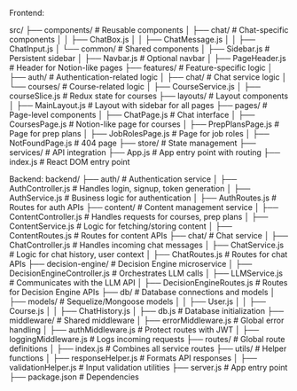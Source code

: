 Frontend:

src/
├── components/                   # Reusable components
│   ├── chat/                     # Chat-specific components
│   │   ├── ChatBox.js
│   │   ├── ChatMessage.js
│   │   ├── ChatInput.js
│   └── common/                   # Shared components
│       ├── Sidebar.js            # Persistent sidebar
│       ├── Navbar.js             # Optional navbar
│       ├── PageHeader.js         # Header for Notion-like pages
├── features/                     # Feature-specific logic
│   ├── auth/                     # Authentication-related logic
│   ├── chat/                     # Chat service logic
│   └── courses/                  # Course-related logic
│       ├── CourseService.js
│       ├── courseSlice.js        # Redux state for courses
├── layouts/                      # Layout components
│   ├── MainLayout.js             # Layout with sidebar for all pages
├── pages/                        # Page-level components
│   ├── ChatPage.js               # Chat interface
│   ├── CoursesPage.js            # Notion-like page for courses
│   ├── PrepPlansPage.js          # Page for prep plans
│   ├── JobRolesPage.js           # Page for job roles
│   ├── NotFoundPage.js           # 404 page
├── store/                        # State management
├── services/                     # API integration
├── App.js                        # App entry point with routing
├── index.js                      # React DOM entry point


Backend:
backend/
├── auth/                         # Authentication service
│   ├── AuthController.js         # Handles login, signup, token generation
│   ├── AuthService.js            # Business logic for authentication
│   ├── AuthRoutes.js             # Routes for auth APIs
├── content/                      # Content management service
│   ├── ContentController.js      # Handles requests for courses, prep plans
│   ├── ContentService.js         # Logic for fetching/storing content
│   ├── ContentRoutes.js          # Routes for content APIs
├── chat/                         # Chat service
│   ├── ChatController.js         # Handles incoming chat messages
│   ├── ChatService.js            # Logic for chat history, user context
│   ├── ChatRoutes.js             # Routes for chat APIs
├── decision-engine/              # Decision Engine microservice
│   ├── DecisionEngineController.js  # Orchestrates LLM calls
│   ├── LLMService.js             # Communicates with the LLM API
│   ├── DecisionEngineRoutes.js   # Routes for Decision Engine APIs
├── db/                           # Database connections and models
│   ├── models/                   # Sequelize/Mongoose models
│   │   ├── User.js
│   │   ├── Course.js
│   │   ├── ChatHistory.js
│   ├── db.js                     # Database initialization
├── middleware/                   # Shared middleware
│   ├── errorMiddleware.js        # Global error handling
│   ├── authMiddleware.js         # Protect routes with JWT
│   ├── loggingMiddleware.js      # Logs incoming requests
├── routes/                       # Global route definitions
│   ├── index.js                  # Combines all service routes
├── utils/                        # Helper functions
│   ├── responseHelper.js         # Formats API responses
│   ├── validationHelper.js       # Input validation utilities
├── server.js                     # App entry point
├── package.json                  # Dependencies